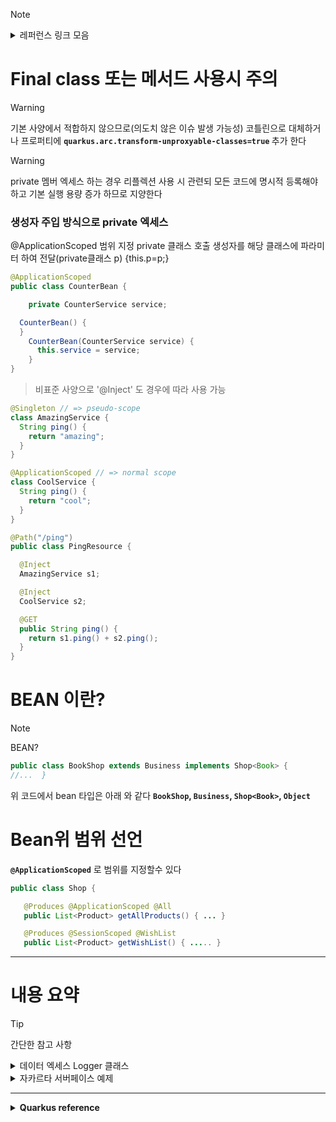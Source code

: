 
> [!note]
> <details>
> <summary> 레퍼런스 링크 모음 </summary>
>  
> ### [CDI 자카르타 사양 레퍼런스 링크](https://jakarta.ee/specifications/cdi/2.0/cdi-spec-2.0.html)
>
> ### [QUARKUS 레퍼런스](https://quarkus.io/guides/cdi-reference)
> 
> </details>

# Final class 또는 메서드 사용시 주의
> [!warning]
>  기본 사양에서 적합하지 않으므로(의도치 않은 이슈 발생 가능성) 코틀린으로 대체하거나 
> 프로퍼티에 <strong> `quarkus.arc.transform-unproxyable-classes=true` </strong> 추가 한다

> [!WARNING]
> private 멤버 엑세스 하는 경우 
> 리플렉션 사용 시 관련되 모든 코드에 명시적 등록해야하고 기본 실행 용량 증가 하므로 지양한다

### 생성자 주입 방식으로 private 엑세스
@ApplicationScoped 범위 지정
private 클래스 호출
생성자를 해당 클래스에 파라미터 하여 전달(private클래스 p) {this.p=p;}

```JAVA
@ApplicationScoped
public class CounterBean {

    private CounterService service;

  CounterBean() {
  }
    CounterBean(CounterService service) { 
      this.service = service;
    }
}
```

> 비표준 사양으로
> '@Inject' 도 경우에 따라 사용 가능 
```java
@Singleton // => pseudo-scope
class AmazingService {
  String ping() {
    return "amazing";
  }
}

@ApplicationScoped // => normal scope
class CoolService {
  String ping() {
    return "cool";
  }
}

@Path("/ping")
public class PingResource {

  @Inject
  AmazingService s1; 

  @Inject
  CoolService s2; 

  @GET
  public String ping() {
    return s1.ping() + s2.ping(); 
  }
}
```


# BEAN 이란? 
> [!NOTE]
> BEAN?
>

 ```java
 public class BookShop extends Business implements Shop<Book> {
 //...  } 
```

위 코드에서 bean 타입은 아래 와 같다
<strong> `BookShop`, `Business`, `Shop<Book>`, `Object`  </strong>

# Bean위 범위 선언

<strong> `@ApplicationScoped`</strong> 로 범위를 지정할수 있다 

```java
public class Shop {

   @Produces @ApplicationScoped @All
   public List<Product> getAllProducts() { ... }

   @Produces @SessionScoped @WishList
   public List<Product> getWishList() { ..... }
```



---
# 내용 요약
> [!TIP]
> 간단한 참고 사항

<details>

<summary>데이터 엑세스 Logger 클래스</summary>

---

```java
@Produces
Logger createLogger(InjectionPoint injectionPoint)
{
    return Logger.getLogger( injectionPoint.getMember().getDeclaringClass().getName() );
}
```

</details>


<details>

<summary> 자카르타 서버페이스 예제 </summary>

# 자카르타 서버페이스 예제
---
## 객체 식별 클래스

> `@Model` BEAN을 모델 객체로 식별 하기위한 어노테이션

```java
@Model
public class Credentials {

    private String username;
    private String password;

    public String getUsername() { return username; }
    public void setUsername(String username) { this.username = username; }

    public String getPassword() { return password; }
    public void setPassword(String password) { this.password = password; }

}
```

## HTTP 세션 바인딩

```java
@SessionScoped
 @Model
public class Login implements Serializable {

@Inject
Credentials credentials;

@Inject
@Users
EntityManager userDatabase;

//클래스 외부에서 접근 하지 못하도록 private 범위 지정
    private CriteriaQuery<User> query;
    private Parameter<String> usernameParam;
    private Parameter<String> passwordParam;

    private User user;

// 빈 컨텍스트 범위 지정
// PRIVATE 데이터를 카피하여 문자열 타입으로 객체 생성
    @Inject
    void initQuery(@Users EntityManagerFactory emf) {
//CriteriaBuilder 타입으로 변수 cb 생성 메서드 getCriteriaBuilder()를  EntityManagerFactory클래스에서 변수를 emf로 지정하여 메서드 호출
        CriteriaBuilder cb = emf.getCriteriaBuilder();
//userparam 변수는 위에 빌더에서 파라미터를 문자열로 호출
        usernameParam = cb.parameter(String.class);
        passwordParam = cb.parameter(String.class);
//쿼리생성 메서드를 유저 클래스 파라미터로 정의하여 호출
        query = cb.createQuery(User.class);
//리스트 유저 쿼리를 유저 클래스에서 호출
        Root<User> u = query.from(User.class);
//위에 변수 u를 사용하여 쿼리문 정의 
        query.select(u);
        query.where( cb.equal(u.get(User_.username), usernameParam),
                     cb.equal(u.get(User_.password), passwordParam) );
    }

    public void login() {
//리스트 유저 객체 results 변수를 디비쿼리메서드를 사용해 지정
        List<User> results = userDatabase.createQuery(query)
//전달할 파라미터에 위에 정의된 객체를 매핑
//usernameParam을 크레덴셜클래스 get유저네임 메서드로 호출
            .setParameter(usernameParam, credentials.getUsername())
            .setParameter(passwordParam, credentials.getPassword())

            .getResultList();

        if ( !results.isEmpty() ) {
            user = results.get(0);
        }

    }

    public void logout() {
        user = null;
    }

    public boolean isLoggedIn() {
        return user!=null;
    }

    @Produces @LoggedIn User getCurrentUser() {
        if (user==null) {
            throw new NotLoggedInException();
        }
        else {
            return user;
        }
    }

}
```




```java
@Qualifier
@Retention(RUNTIME)
@Target({METHOD, FIELD, PARAMETER, TYPE})
public @interface Users {}

```


```java
@Qualifier
@Retention(RUNTIME)
@Target({METHOD, FIELD, PARAMETER, TYPE})
public @interface LoggedIn {}
```

@interface LoggedIn 으로 작성하여
아래 클래스에서 @LoggedIn 사용

```java
@Model
public class DocumentEditor {

    @Inject
Document document;

    @Inject
 @LoggedIn
User currentUser;

    @Inject
@Documents
EntityManager docDatabase;

    public void save() {
        document.setCreatedBy(currentUser);
        em.persist(document);
    }

}
```

```java

@Stateful @SessionScoped @Model
public class Login {

    @Inject Credentials credentials;
    @Inject @Users EntityManager userDatabase;

    ...

    private User user;

    @Inject
    void initQuery(@Users EntityManagerFactory emf) {
       ...
    }

    @TransactionAttribute(REQUIRES_NEW)
    @RolesAllowed("guest")
    public void login() {
        ...
    }

    public void logout() {
        user = null;
    }

    public boolean isLoggedIn() {
        return user!=null;
    }

    @RolesAllowed("user")
    @Produces @LoggedIn User getCurrentUser() {
        ...
    }

}
```



```java
@Secure @Interceptor
public class AuthorizationInterceptor {

    @Inject @LoggedIn User user;
    @Inject Logger log;

    @AroundInvoke
    public Object authorize(InvocationContext ic) throws Exception {
        try {
            if ( !user.isBanned() ) {
                log.fine("Authorized");
                return ic.proceed();
            }
            else {
                log.fine("Not authorized");
                throw new NotAuthorizedException();
            }
        }
        catch (NotAuthenticatedException nae) {
            log.fine("Not authenticated");
            throw nae;
        }
    }

}
```


```java
@Inherited
@InterceptorBinding
@Target({TYPE, METHOD})
@Retention(RUNTIME)
public @interface Secure {}
```


```java
@Model
public class DocumentEditor {

    @Inject Document document;
    @Inject @LoggedIn User user;
    @Inject @Documents EntityManager em;

    @Secure
    public void save() {
        document.setCreatedBy(currentUser);
        em.persist(document);
    }

}
```

</details>

---





<details>
 
### CONTEXT & INJECTION

<STRONG><summary> Quarkus reference </summary></STRONG>

#### Discovery



<details>
 <summary> 자동으로 스캔하여 인덱싱하는 경우 종속성 추가</summary>
 
```
<build>
  <plugins>
    <plugin>
      <groupId>io.smallrye</groupId>
      <artifactId>jandex-maven-plugin</artifactId>
      <version>3.1.6</version>
      <executions>
        <execution>
          <id>make-index</id>
          <goals>
            <goal>jandex</goal>
          </goals>
        </execution>
      </executions>
    </plugin>
  </plugins>
</build>
```
</details>



<details>

<summary> 종속성 추가 없이 인덱싱 </summary>

> 프로퍼티에 추가하여 사용 하기
> 
> `quarkus.index-dependency."그룹ID".group-id=org."그룹ID" `
> 


</details>

 
</details>
























